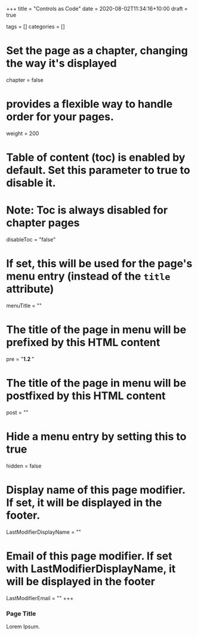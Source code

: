 +++
title = "Controls as Code"
date = 2020-08-02T11:34:16+10:00
draft = true

tags = []
categories = []

# Set the page as a chapter, changing the way it's displayed
chapter = false

# provides a flexible way to handle order for your pages.
weight = 200
# Table of content (toc) is enabled by default. Set this parameter to true to disable it.
# Note: Toc is always disabled for chapter pages
disableToc = "false"
# If set, this will be used for the page's menu entry (instead of the `title` attribute)
menuTitle = ""
# The title of the page in menu will be prefixed by this HTML content
pre = "<b>1.2 </b>"
# The title of the page in menu will be postfixed by this HTML content
post = ""
# Hide a menu entry by setting this to true
hidden = false
# Display name of this page modifier. If set, it will be displayed in the footer.
LastModifierDisplayName = ""
# Email of this page modifier. If set with LastModifierDisplayName, it will be displayed in the footer
LastModifierEmail = ""
+++

### Page Title

Lorem Ipsum.